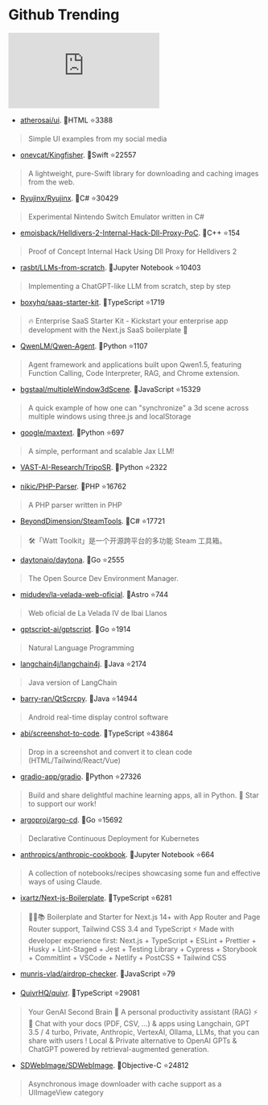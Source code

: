 # Github Trending 
 ![daily-bing](https://api.isoyu.com/bing_images.php) 
 - [atherosai/ui](https://github.com/atherosai/ui). 💪HTML ⭐3388 
 > Simple UI examples from my social media 
 - [onevcat/Kingfisher](https://github.com/onevcat/Kingfisher). 💪Swift ⭐22557 
 > A lightweight, pure-Swift library for downloading and caching images from the web. 
 - [Ryujinx/Ryujinx](https://github.com/Ryujinx/Ryujinx). 💪C# ⭐30429 
 > Experimental Nintendo Switch Emulator written in C# 
 - [emoisback/Helldivers-2-Internal-Hack-Dll-Proxy-PoC](https://github.com/emoisback/Helldivers-2-Internal-Hack-Dll-Proxy-PoC). 💪C++ ⭐154 
 > Proof of Concept Internal Hack Using Dll Proxy for Helldivers 2 
 - [rasbt/LLMs-from-scratch](https://github.com/rasbt/LLMs-from-scratch). 💪Jupyter Notebook ⭐10403 
 > Implementing a ChatGPT-like LLM from scratch, step by step 
 - [boxyhq/saas-starter-kit](https://github.com/boxyhq/saas-starter-kit). 💪TypeScript ⭐1719 
 > 🔥 Enterprise SaaS Starter Kit - Kickstart your enterprise app development with the Next.js SaaS boilerplate 🚀 
 - [QwenLM/Qwen-Agent](https://github.com/QwenLM/Qwen-Agent). 💪Python ⭐1107 
 > Agent framework and applications built upon Qwen1.5, featuring Function Calling, Code Interpreter, RAG, and Chrome extension. 
 - [bgstaal/multipleWindow3dScene](https://github.com/bgstaal/multipleWindow3dScene). 💪JavaScript ⭐15329 
 > A quick example of how one can "synchronize" a 3d scene across multiple windows using three.js and localStorage 
 - [google/maxtext](https://github.com/google/maxtext). 💪Python ⭐697 
 > A simple, performant and scalable Jax LLM! 
 - [VAST-AI-Research/TripoSR](https://github.com/VAST-AI-Research/TripoSR). 💪Python ⭐2322 
 >  
 - [nikic/PHP-Parser](https://github.com/nikic/PHP-Parser). 💪PHP ⭐16762 
 > A PHP parser written in PHP 
 - [BeyondDimension/SteamTools](https://github.com/BeyondDimension/SteamTools). 💪C# ⭐17721 
 > 🛠「Watt Toolkit」是一个开源跨平台的多功能 Steam 工具箱。 
 - [daytonaio/daytona](https://github.com/daytonaio/daytona). 💪Go ⭐2555 
 > The Open Source Dev Environment Manager. 
 - [midudev/la-velada-web-oficial](https://github.com/midudev/la-velada-web-oficial). 💪Astro ⭐744 
 > Web oficial de La Velada IV de Ibai Llanos 
 - [gptscript-ai/gptscript](https://github.com/gptscript-ai/gptscript). 💪Go ⭐1914 
 > Natural Language Programming 
 - [langchain4j/langchain4j](https://github.com/langchain4j/langchain4j). 💪Java ⭐2174 
 > Java version of LangChain 
 - [barry-ran/QtScrcpy](https://github.com/barry-ran/QtScrcpy). 💪Java ⭐14944 
 > Android real-time display control software 
 - [abi/screenshot-to-code](https://github.com/abi/screenshot-to-code). 💪TypeScript ⭐43864 
 > Drop in a screenshot and convert it to clean code (HTML/Tailwind/React/Vue) 
 - [gradio-app/gradio](https://github.com/gradio-app/gradio). 💪Python ⭐27326 
 > Build and share delightful machine learning apps, all in Python. 🌟 Star to support our work! 
 - [argoproj/argo-cd](https://github.com/argoproj/argo-cd). 💪Go ⭐15692 
 > Declarative Continuous Deployment for Kubernetes 
 - [anthropics/anthropic-cookbook](https://github.com/anthropics/anthropic-cookbook). 💪Jupyter Notebook ⭐664 
 > A collection of notebooks/recipes showcasing some fun and effective ways of using Claude. 
 - [ixartz/Next-js-Boilerplate](https://github.com/ixartz/Next-js-Boilerplate). 💪TypeScript ⭐6281 
 > 🚀🎉📚 Boilerplate and Starter for Next.js 14+ with App Router and Page Router support, Tailwind CSS 3.4 and TypeScript ⚡️ Made with developer experience first: Next.js + TypeScript + ESLint + Prettier + Husky + Lint-Staged + Jest + Testing Library + Cypress + Storybook + Commitlint + VSCode + Netlify + PostCSS + Tailwind CSS 
 - [munris-vlad/airdrop-checker](https://github.com/munris-vlad/airdrop-checker). 💪JavaScript ⭐79 
 >  
 - [QuivrHQ/quivr](https://github.com/QuivrHQ/quivr). 💪TypeScript ⭐29081 
 > Your GenAI Second Brain 🧠 A personal productivity assistant (RAG) ⚡️🤖 Chat with your docs (PDF, CSV, ...) & apps using Langchain, GPT 3.5 / 4 turbo, Private, Anthropic, VertexAI, Ollama, LLMs, that you can share with users ! Local & Private alternative to OpenAI GPTs & ChatGPT powered by retrieval-augmented generation. 
 - [SDWebImage/SDWebImage](https://github.com/SDWebImage/SDWebImage). 💪Objective-C ⭐24812 
 > Asynchronous image downloader with cache support as a UIImageView category 
 